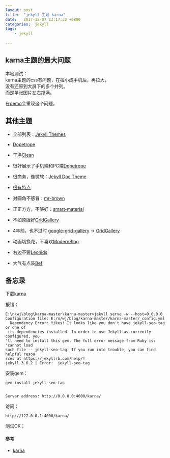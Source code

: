 ```yaml
---
layout: post
title:  "jekyll 主题 karna"
date:   2017-12-07 13:17:32 +0800
categories:  jekyll
tags:
    - jekyll 
    
--- 
```

## karna主题的最大问题 ##
本地测试：  
karna主题的css有问题，在拉小成手机后，再拉大，  
没有还原到大屏下的多个并列。  
而是单张图片左右撑满。  

在[demo](http://webjeda.com/karna/)会重现这个问题。

## 其他主题 ##

* 全部列表：[Jekyll Themes](http://jekyllthemes.org/page2/)  

* [Dopetrope](https://html5up.net/dopetrope)
* 干净[Clean](http://knaman2609.github.io/clean/)
* 很好展示了手机端和PC端[Dopetrope](http://jekyllthemes.org/themes/dopetrope/)
* 很商务，像微软：[Jekyll Doc Theme](http://jekyllthemes.org/themes/doc-theme/)  
* [很有特点]()


* 对圆角不感冒：[mr-brown](http://jekyllthemes.org/themes/mr-brown/)  
* 正正方方，不够好：[smart-material](http://jekyllthemes.org/themes/smart-material-theme/)
* 不如原版好[GridGallery](http://jekyllthemes.org/themes/gridgallery/)  
* 4年前，也不过时 [google-grid-gallery](https://tympanus.net/codrops/2014/03/21/google-grid-gallery/) -> [GridGallery](https://github.com/codrops/GridGallery)

* 动画切换花，不喜欢[ModernBlog](http://jekyllthemes.org/themes/modernblog/)
* 右边不要[Leonids](http://jekyllthemes.org/themes/leonids/)
* 大气有点装[Bef](http://artemsheludko.pw/bef/)


## 备忘录 ##
下载[karna](http://jekyllthemes.org/themes/karna/)  

报错：

	E:\n\wj\blog\karna-master\karna-master>jekyll serve -w --host=0.0.0.0
	Configuration file: E:/n/wj/blog/karna-master/karna-master/_config.yml
	  Dependency Error: Yikes! It looks like you don't have jekyll-seo-tag or one of
	 its dependencies installed. In order to use Jekyll as currently configured, you
	'll need to install this gem. The full error message from Ruby is: 'cannot load
	such file -- jekyll-seo-tag' If you run into trouble, you can find helpful resou
	rces at https://jekyllrb.com/help/!
	jekyll 3.6.2 | Error:  jekyll-seo-tag

安装gem：

	gem install jekyll-seo-tag


    Server address: http://0.0.0.0:4000/karna/

访问：

	http://127.0.0.1:4000/karna/

测试OK；  


#### 参考 ####
* [karna](http://jekyllthemes.org/themes/karna/)  
